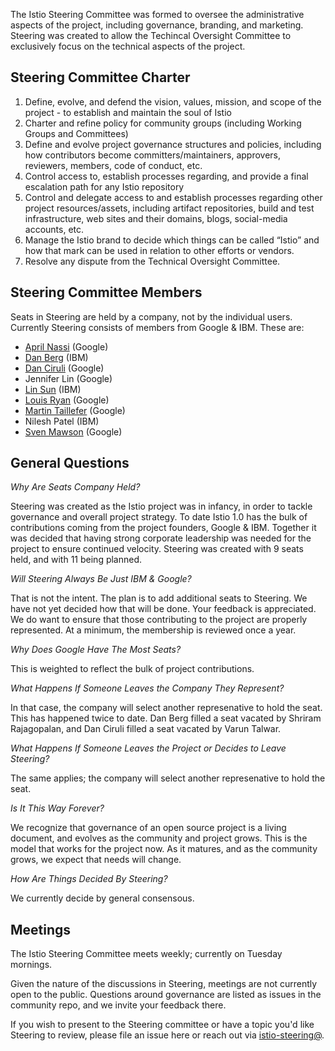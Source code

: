 The Istio Steering Committee was formed to oversee the administrative aspects of the project, including governance, branding, and marketing. Steering was created to allow the Techincal Oversight Committee to exclusively focus on the technical aspects of the project. 

## Steering Committee Charter

1. Define, evolve, and defend the vision, values, mission, and scope of the project - to establish and maintain the soul of Istio
2. Charter and refine policy for community groups (including Working Groups and Committees)
3. Define and evolve project governance structures and policies, including how contributors become committers/maintainers, approvers, reviewers, members, code of conduct, etc.
4. Control access to, establish processes regarding, and provide a final escalation path for any Istio repository
5. Control and delegate access to and establish processes regarding other project resources/assets, including artifact repositories, build and test infrastructure, web sites and their domains, blogs, social-media accounts, etc.
6. Manage the Istio brand to decide which things can be called “Istio” and how that mark can be used in relation to other efforts or vendors.
7. Resolve any dispute from the Technical Oversight Committee.

## Steering Committee Members

Seats in Steering are held by a company, not by the individual users. Currently Steering consists of members from Google & IBM. These are:

* [April Nassi](https://github.com/thisisnotapril) (Google)
* [Dan Berg](https://github.com/dcberg) (IBM)
* [Dan Ciruli](https://github.com/oaktowner) (Google)
* Jennifer Lin (Google)
* [Lin Sun](https://github.com/linsun) (IBM)
* [Louis Ryan](https://github.com/louiscryan) (Google)
* [Martin Taillefer](https://github.com/geeknoid) (Google)
* Nilesh Patel (IBM)
* [Sven Mawson](https://github.com/smawson) (Google)

## General Questions

*Why Are Seats Company Held?*

Steering was created as the Istio project was in infancy, in order to tackle governance and overall project strategy. To date Istio 1.0 has the bulk of contributions coming from the project founders, Google & IBM. Together it was decided that having strong corporate leadership was needed for the project to ensure continued velocity. Steering was created with 9 seats held, and with 11 being planned.

*Will Steering Always Be Just IBM & Google?*

That is not the intent. The plan is to add additional seats to Steering. We have not yet decided how that will be done. Your feedback is appreciated. We do want to ensure that those contributing to the project are properly represented. At a minimum, the membership is reviewed once a year.

*Why Does Google Have The Most Seats?*

This is weighted to reflect the bulk of project contributions.

*What Happens If Someone Leaves the Company They Represent?*

In that case, the company will select another represenative to hold the seat. This has happened twice to date. Dan Berg filled a seat vacated by Shriram Rajagopalan, and Dan Ciruli filled a seat vacated by Varun Talwar. 

*What Happens If Someone Leaves the Project or Decides to Leave Steering?*

The same applies; the company will select another represenative to hold the seat. 

*Is It This Way Forever?*

We recognize that governance of an open source project is a living document, and evolves as the community and project grows. This is the model that works for the project now. As it matures, and as the community grows, we expect that needs will change. 

*How Are Things Decided By Steering?*

We currently decide by general consensous. 

## Meetings

The Istio Steering Committee meets weekly; currently on Tuesday mornings. 

Given the nature of the discussions in Steering, meetings are not currently open to the public. Questions around governance are listed as issues in the community repo, and we invite your feedback there. 

If you wish to present to the Steering committee or have a topic you'd like Steering to review, please file an issue here or reach out via [istio-steering@](https://groups.google.com/forum/#!forum/istio-steering). 
